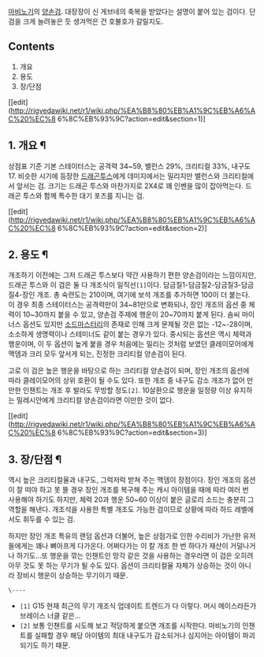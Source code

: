 [마비노기](%EB%A7%88%EB%B9%84%EB%85%B8%EA%B8%B0.md)의
[양손검](%EB%A7%88%EB%B9%84%EB%85%B8%EA%B8%B0/%EC%95%84%EC%9D%B4%ED%85%9C.md).
대장장이 신 게브네의 축복을 받았다는 설명이 붙어 있는 검이다. 단검을 크게 늘려놓은 듯 생겨먹은 건 호불호가 갈릴지도.

## Contents

    

1. 개요 
2. 용도 
3. 장/단점 

[[edit](http://rigvedawiki.net/r1/wiki.php/%EA%B8%80%EB%A1%9C%EB%A6%AC%20%EC%8
6%8C%EB%93%9C?action=edit&section=1)]

## 1. 개요 ¶

상점표 기준 기본 스테이터스는 공격력 34~59, 밸런스 29%, 크리티컬 33%, 내구도 17. 비슷한 시기에 등장한 [드래곤투스](%EB%93%9C%EB%9E%98%EA%B3%A4%20%ED%88%AC%EC%8A%A4.md)에게 데미지에서는 밀리지만 밸런스와
크리티컬에서 앞서는 검. 크기는 드래곤 투스와 마찬가지로 2X4로 꽤 인벤을 많이 잡아먹는다. 드래곤 투스와 함께 특수한 대기 포즈를 지니는
검.

  

[[edit](http://rigvedawiki.net/r1/wiki.php/%EA%B8%80%EB%A1%9C%EB%A6%AC%20%EC%8
6%8C%EB%93%9C?action=edit&section=2)]

## 2. 용도 ¶

개조하기 이전에는 그저 드래곤 투스보다 약간 사용하기 편한 양손검이라는 느낌이지만, 드래곤 투스와 이 검은 둘 다 개조식이
일직선`[1]`이다. 담금질1-담금질2-담금질3-담금질4-장인 개조. 총 숙련도는 210이며, 여기에 보석 개조를 추가하면 100이 더
붙는다.  
이 경우 최종 스테이터스는 공격력만이 34~81만으로 변화되나, 장인 개조의 옵션 중 체력이 10~30까지 붙을 수 있고, 양손검 주제에
행운이 20~70까지 붙게 된다. 솜씨 마이너스 옵션도 있지만 [소드마스터리](%EC%86%8C%EB%93%9C%20%EB%A7%88%EC%8A%A4%ED%84%B0%EB%A6%AC.md)의 존재로 인해
크게 문제될 것은 없는 -12~-28이며, 소소하게 생명력이나 스테미너도 같이 붙는 경우가 있다. 중시되는 옵션은 역시 체력과 행운이며, 이
두 옵션이 높게 붙을 경우 처음에는 밀리는 것처럼 보였던 클레이모어에게 맥뎀과 크리 모두 앞서게 되는, 진정한 크리티컬 양손검이 된다.

  

고로 이 검은 높은 행운을 바탕으로 하는 크리티컬 양손검이 되며, 장인 개조의 옵션에 따라 클레이모어의 상위 호환이 될 수도 있다. 또한
개조 중 내구도 감소 개조가 없어 만만한 인챈트는 개조 후 발라도 무방할 정도`[2]`. 10살환으로 행운을 일정량 이상 유지하는
밀레시안에게 크리티컬 양손검이라면 이만한 것이 없다.

  

[[edit](http://rigvedawiki.net/r1/wiki.php/%EA%B8%80%EB%A1%9C%EB%A6%AC%20%EC%8
6%8C%EB%93%9C?action=edit&section=3)]

## 3. 장/단점 ¶

역시 높은 크리티컬율과 내구도, 그럭저럭 받쳐 주는 맥뎀이 장점이다. 장인 개조의 옵션이 잘 떠야 하고 못 뜰 경우 장인 개조를 복구해 주는
캐시 아이템을 때에 따라 여러 번 사용해야 하기도 하지만, 체력 20과 행운 50~60 이상이 붙은 글로리 소드는 충분히 그 역할을 해낸다.
개조석을 사용한 특별 개조도 가능한 검이므로 상황에 따라 하드 레벨에서도 휘두를 수 있는 검.

  

하지만 장인 개조 특유의 랜덤 옵션과 더불어, 높은 상점가로 인한 수리비가 가난한 유저들에게는 꽤나 뼈아프게 다가온다. 어쩌다가는 이 칼
개조 한 번 하다가 재산이 거덜나거나 하기도...또 행운을 깎는 인챈트인 망각 같은 것을 사용하는 경우라면 이 검은 오히려 아무 것도 못
하는 무기가 될 수도 있다. 옵션이 크리티컬율 자체가 상승하는 것이 아니라 장비시 행운이 상승하는 무기이기 때문.

`\----`

  * `[1]` G15 현재 최근의 무기 개조식 업데이트 트렌드가 다 이렇다. 머시 메이스라든가 브레이스 너클 같은...
  * `[2]` 보통 인챈트를 시도해 보고 적당하게 붙으면 개조를 시작한다. 마비노기의 인챈트를 실패할 경우 해당 아이템의 최대 내구도가 감소되거나 심지어는 아이템이 파괴되기도 하기 때문.

